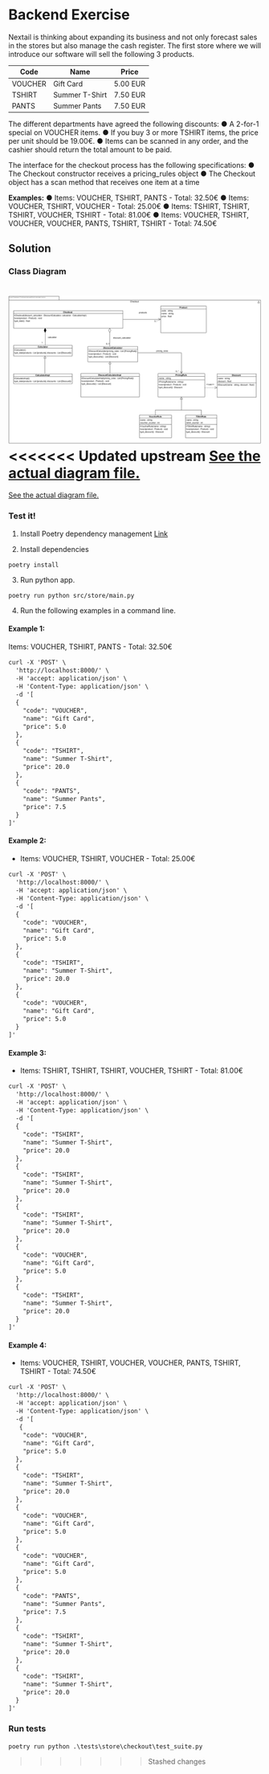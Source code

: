 # Backend Exercise
Nextail is thinking about expanding its business and not only forecast sales in the stores but also manage the cash register. The first store where we will introduce our software will sell the following 3 products.

| **Code** | **Name**       | **Price** |
|----------|----------------|-----------|
| VOUCHER  | Gift Card      | 5.00 EUR  |
| TSHIRT   | Summer T-Shirt | 7.50 EUR  |
| PANTS    | Summer Pants   | 7.50 EUR  |

The different departments have agreed the following discounts:
● A 2-for-1 special on VOUCHER items.
● If you buy 3 or more TSHIRT items, the price per unit should be 19.00€.
● Items can be scanned in any order, and the cashier should return the  total amount to be paid.

The interface for the checkout process has the following specifications:
● The Checkout constructor receives a pricing_rules object
● The Checkout object has a scan method that receives one item at a time

**Examples:**
● Items: VOUCHER, TSHIRT, PANTS - Total: 32.50€
● Items: VOUCHER, TSHIRT, VOUCHER - Total: 25.00€
● Items: TSHIRT, TSHIRT, TSHIRT, VOUCHER, TSHIRT - Total: 81.00€
● Items: VOUCHER, TSHIRT, VOUCHER, VOUCHER, PANTS, TSHIRT, TSHIRT - Total:
74.50€


## Solution


### Class Diagram

![Class diagram](./docs/Class%20Diagram/Class%20Diagram.png)
<<<<<<< Updated upstream
[See the actual diagram file.](./docs/Class%20Diagram/Class%20Diagram.pdf)
=======
[See the actual diagram file.](./docs/Class%20Diagram/Class%20Diagram.pdf)

### Test it!

1. Install Poetry dependency management [Link](https://python-poetry.org/docs/)

2. Install dependencies
```
poetry install
```
3. Run python app.

```
poetry run python src/store/main.py
```


4. Run the following examples in a command line.

#### Example 1: 

Items: VOUCHER, TSHIRT, PANTS - Total: 32.50€ 


```
curl -X 'POST' \
  'http://localhost:8000/' \
  -H 'accept: application/json' \
  -H 'Content-Type: application/json' \
  -d '[
  {
    "code": "VOUCHER",
    "name": "Gift Card",
    "price": 5.0
  },
  {
    "code": "TSHIRT",
    "name": "Summer T-Shirt",
    "price": 20.0
  },
  {
    "code": "PANTS",
    "name": "Summer Pants",
    "price": 7.5
  }
]'
```

#### Example 2: 

- Items: VOUCHER, TSHIRT, VOUCHER - Total: 25.00€

```
curl -X 'POST' \
  'http://localhost:8000/' \
  -H 'accept: application/json' \
  -H 'Content-Type: application/json' \
  -d '[
  {
    "code": "VOUCHER",
    "name": "Gift Card",
    "price": 5.0
  },
  {
    "code": "TSHIRT",
    "name": "Summer T-Shirt",
    "price": 20.0
  },
  {
    "code": "VOUCHER",
    "name": "Gift Card",
    "price": 5.0
  }
]'
```

#### Example 3: 

- Items: TSHIRT, TSHIRT, TSHIRT, VOUCHER, TSHIRT - Total: 81.00€

```
curl -X 'POST' \
  'http://localhost:8000/' \
  -H 'accept: application/json' \
  -H 'Content-Type: application/json' \
  -d '[
  {
    "code": "TSHIRT",
    "name": "Summer T-Shirt",
    "price": 20.0
  },
  {
    "code": "TSHIRT",
    "name": "Summer T-Shirt",
    "price": 20.0
  },
  {
    "code": "TSHIRT",
    "name": "Summer T-Shirt",
    "price": 20.0
  },
  {
    "code": "VOUCHER",
    "name": "Gift Card",
    "price": 5.0
  },
  {
    "code": "TSHIRT",
    "name": "Summer T-Shirt",
    "price": 20.0
  }
]'
```

#### Example 4: 


- Items: VOUCHER, TSHIRT, VOUCHER, VOUCHER, PANTS, TSHIRT, TSHIRT - Total: 74.50€

```
curl -X 'POST' \
  'http://localhost:8000/' \
  -H 'accept: application/json' \
  -H 'Content-Type: application/json' \
  -d '[
   {
    "code": "VOUCHER",
    "name": "Gift Card",
    "price": 5.0
  },
  {
    "code": "TSHIRT",
    "name": "Summer T-Shirt",
    "price": 20.0
  },
  {
    "code": "VOUCHER",
    "name": "Gift Card",
    "price": 5.0
  },
  {
    "code": "VOUCHER",
    "name": "Gift Card",
    "price": 5.0
  },
  {
    "code": "PANTS",
    "name": "Summer Pants",
    "price": 7.5
  },
  {
    "code": "TSHIRT",
    "name": "Summer T-Shirt",
    "price": 20.0
  },
  {
    "code": "TSHIRT",
    "name": "Summer T-Shirt",
    "price": 20.0
  }
]'
```

### Run tests

```
poetry run python .\tests\store\checkout\test_suite.py
```
>>>>>>> Stashed changes

